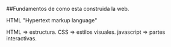 ##Fundamentos de como esta construida la web.

HTML "Hypertext markup language"

HTML => estructura.
CSS => estilos visuales.
javascript => partes interactivas.

